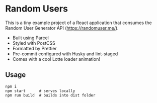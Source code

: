 # Random Users

This is a tiny example project of a React application that consumes the Random
User Generator API (https://randomuser.me/).

- Built using Parcel
- Styled with PostCSS
- Formatted by Prettier
- Pre-commit configured with Husky and lint-staged
- Comes with a cool Lotte loader animation!

## Usage

```shell script
npm i
npm start      # serves locally
npm run build  # builds into dist folder
``` 

